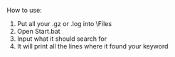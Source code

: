 How to use:
1. Put all your .gz or .log into \Files
2. Open Start.bat
3. Input what it should search for
4. It will print all the lines where it found your keyword